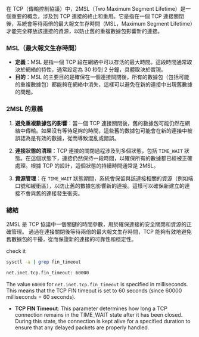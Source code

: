 
在 TCP（傳輸控制協議）中，2MSL（Two Maximum Segment Lifetime）是一個重要的概念，涉及到 TCP 連接的終止和重用。它是指在一個 TCP 連接關閉後，系統會等待兩倍的最大報文生存時間（MSL，Maximum Segment Lifetime）才能完全釋放該連接的資源，以防止舊的重複數據包影響新的連接。

### MSL（最大報文生存時間）

- **定義**：MSL 是指一個 TCP 段在網絡中可以存活的最大時間。這段時間通常取決於網絡的特性，通常設定為 30 秒到 2 分鐘，具體取決於實現。
- **目的**：MSL 的主要目的是確保在一個連接關閉後，所有的數據包（包括可能的重複數據包）都能夠在網絡中消失，這樣可以避免在新的連接中出現舊數據的問題。

### 2MSL 的意義

1. **避免重複數據包的影響**：當一個 TCP 連接關閉後，舊的數據包可能仍然在網絡中傳輸。如果沒有等待足夠的時間，這些舊的數據包可能會在新的連接中被誤認為是有效的數據，從而導致混亂或錯誤。
    
2. **連接狀態的清理**：TCP 連接的關閉過程涉及到多個狀態，包括 `TIME_WAIT` 狀態。在這個狀態下，連接仍然保持一段時間，以確保所有的數據都已經被正確處理。根據 TCP 的設計，這個狀態的持續時間通常是 2MSL。
    
3. **資源管理**：在 `TIME_WAIT` 狀態期間，系統會保留與該連接相關的資源（例如端口號和緩衝區），以防止舊的數據包影響新的連接。這樣可以確保新建立的連接不會與舊的連接發生衝突。
    

### 總結

2MSL 是 TCP 協議中一個關鍵的時間參數，用於確保連接的安全關閉和資源的正確管理。
通過在連接關閉後等待兩倍的最大報文生存時間，TCP 能夠有效地避免舊數據包的干擾，從而保證新的連接的可靠性和穩定性。


check it

```sh
sysctl -a | grep fin_timeout

net.inet.tcp.fin_timeout: 60000
```

The value `60000` for `net.inet.tcp.fin_timeout` is specified in milliseconds. 
This means that the TCP FIN timeout is set to 60 seconds (since 60000 milliseconds = 60 seconds).

- **TCP FIN Timeout**: This parameter determines how long a TCP connection remains in the TIME_WAIT state after it has been closed. During this state, the connection is kept alive for a specified duration to ensure that any delayed packets are properly handled.